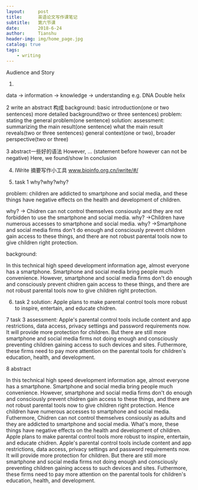 ```yaml
---
layout:     post
title:      英语论文写作课笔记
subtitle:   第六节课
date:       2018-6-24
author:     Tianshu
header-img: img/home_page.jpg
catalog: true
tags:
    - writing
---
```

Audience and Story

1.
data -> information -> knowledge -> understanding
e.g. DNA Double helix

2 write an abstract
构成 
  background: 
    basic introduction(one or two sentences)
    more detailed background(two or three sentences)
  problem: 
    stating the general problem(one sentence)
  solution: 
  assessment:
    summarizing the main result(one sentence)
    what the main result reveals(two or three sentences)
    general context(one or two), broader perspective(two or three)

3 abstract一些好的语法
However, ... (statement before however can not be negative)
Here, we found/show
In conclusion

4. IWrite 摘要写作小工具
www.bioinfo.org.cn/iwrite/#/

5. task 1
why?why?why?

problem: children are addicted to smartphone and social media, and these things have negative effects on the health and development of children.

why? -> Chidren can not control themselves consiously and they are not forbidden to use the smartphone and social media.
why? ->Children have numerous accesses to smartphone and social media. 
why? ->Smartphone and social media firms don't do enough and consciously prevent children gain access to these things, and there are not robust parental tools now to give children right protection.

background:

In this technical high speed development information age, almost everyone has a smartphone. Smartphone and social media bring people much convenience. However, smartphone and social media firms don't do enough and consciously prevent chidren gain access to these things, and there are not robust parental tools now to give children right protection.

6. task 2
solution:
Apple plans to make parental control tools more robust to inspire, entertain, and educate chidren.

7 task 3
assessment:
Apple's parental control tools include content and app restrictions, data access, privacy settings and password requirements now. It will provide more protection for children. But there are still more smartphone and social media firms not doing enough and consciously preventing children gaining access to such devices and sites. Futhermore, these firms need to pay more attention on the parental tools for children's education, health, and development.

8 abstract

In this technical high speed development information age, almost everyone has a smartphone. Smartphone and social media bring people much convenience. However, smartphone and social media firms don't do enough and consciously prevent chidren gain access to these things, and there are not robust parental tools now to give children right protection. Hence children have numerous accesses to smartphone and social media. Futhermore, Chidren can not control themselves consiously as adults and they are addicted to smartphone and social media. What's more, these things have negative effects on the health and development of children. Apple plans to make parental control tools more robust to inspire, entertain, and educate chidren. Apple's parental control tools include content and app restrictions, data access, privacy settings and password requirements now. It will provide more protection for children. But there are still more smartphone and social media firms not doing enough and consciously preventing children gaining access to such devices and sites. Futhermore, these firms need to pay more attention on the parental tools for children's education, health, and development.

